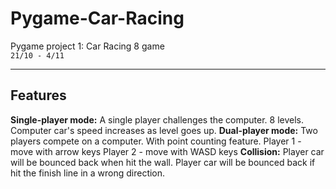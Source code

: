 # Pygame-Car-Racing
  Pygame project 1: Car Racing 8 game  
  `21/10 - 4/11`
 ***
 
 ## Features
  **Single-player mode:** A single player challenges the computer. 8 levels. Computer car's speed increases as level goes up.
  **Dual-player mode:** Two players compete on a computer. With point counting feature. 
    Player 1 - move with arrow keys
    Player 2 - move with WASD keys
  **Collision:** Player car will be bounced back when hit the wall. Player car will be bounced back if hit the finish line in a wrong direction.
